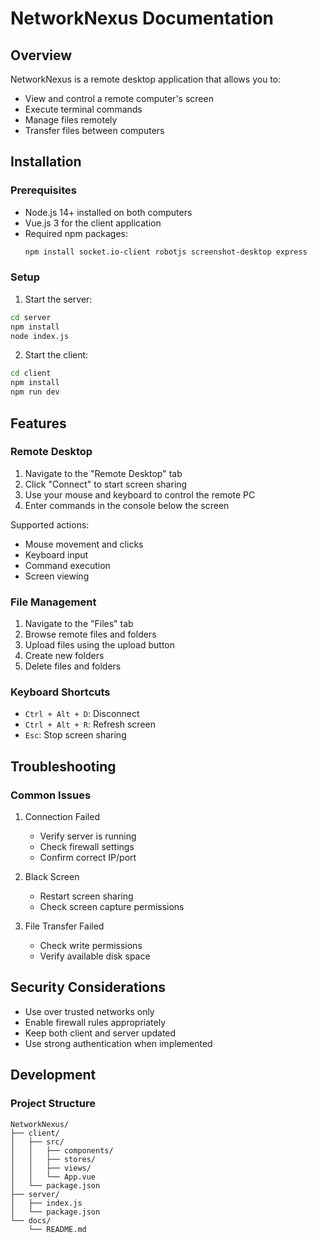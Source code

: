 # NetworkNexus Documentation

## Overview
NetworkNexus is a remote desktop application that allows you to:
- View and control a remote computer's screen
- Execute terminal commands
- Manage files remotely
- Transfer files between computers

## Installation

### Prerequisites
- Node.js 14+ installed on both computers
- Vue.js 3 for the client application
- Required npm packages:
  ```bash
  npm install socket.io-client robotjs screenshot-desktop express
  ```

### Setup

1. Start the server:
```bash
cd server
npm install
node index.js
```

2. Start the client:
```bash
cd client
npm install
npm run dev
```

## Features

### Remote Desktop
1. Navigate to the "Remote Desktop" tab
2. Click "Connect" to start screen sharing
3. Use your mouse and keyboard to control the remote PC
4. Enter commands in the console below the screen

Supported actions:
- Mouse movement and clicks
- Keyboard input
- Command execution
- Screen viewing

### File Management
1. Navigate to the "Files" tab
2. Browse remote files and folders
3. Upload files using the upload button
4. Create new folders
5. Delete files and folders

### Keyboard Shortcuts
- `Ctrl + Alt + D`: Disconnect
- `Ctrl + Alt + R`: Refresh screen
- `Esc`: Stop screen sharing

## Troubleshooting

### Common Issues

1. Connection Failed
   - Verify server is running
   - Check firewall settings
   - Confirm correct IP/port

2. Black Screen
   - Restart screen sharing
   - Check screen capture permissions

3. File Transfer Failed
   - Check write permissions
   - Verify available disk space

## Security Considerations

- Use over trusted networks only
- Enable firewall rules appropriately
- Keep both client and server updated
- Use strong authentication when implemented

## Development

### Project Structure
```
NetworkNexus/
├── client/
│   ├── src/
│   │   ├── components/
│   │   ├── stores/
│   │   ├── views/
│   │   └── App.vue
│   └── package.json
├── server/
│   ├── index.js
│   └── package.json
└── docs/
    └── README.md
```
